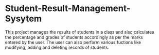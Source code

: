 # Student-Result-Management-Sysytem
This project manages the results of students in a class and also calculates the percentage and grades of students accordingly as per the marks entered by the user. The user can also perform various fuctions like modifying, adding and deleting records of students.
